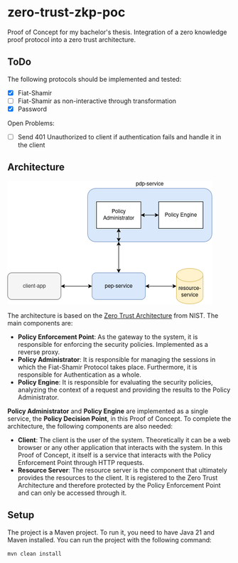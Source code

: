 # zero-trust-zkp-poc
Proof of Concept for my bachelor's thesis. Integration of a zero knowledge proof protocol into a zero trust architecture. 

## ToDo
The following protocols should be implemented and tested:
- [x] Fiat-Shamir
- [ ] Fiat-Shamir as non-interactive through transformation
- [x] Password

Open Problems:
- [ ] Send 401 Unauthorized to client if authentication fails and handle it in the client

## Architecture
![architecture](./doc/figures/architecture-poc.png)

The architecture is based on the [Zero Trust Architecture](https://www.nist.gov/publications/zero-trust-architecture) from NIST. The main components are:
- **Policy Enforcement Point**: As the gateway to the system, it is responsible for enforcing the security policies. Implemented as a reverse proxy.
- **Policy Administrator**: It is responsible for managing the sessions in which the Fiat-Shamir Protocol takes place. Furthermore, it is responsible for Authentication as a whole.
- **Policy Engine**: It is responsible for evaluating the security policies, analyzing the context of a request and providing the results to the Policy Administrator. 

**Policy Administrator** and **Policy Engine** are implemented as a single service, the **Policy Decision Point**, in this Proof of Concept.
To complete the architecture, the following components are also needed:
- **Client**: The client is the user of the system. Theoretically it can be a web browser or any other application that interacts with the system. In this Proof of Concept, it itself is a service that interacts with the Policy Enforcement Point through HTTP requests.
- **Resource Server**: The resource server is the component that ultimately provides the resources to the client. It is registered to the Zero Trust Architecture and therefore protected by the Policy Enforcement Point and can only be accessed through it.

## Setup
The project is a Maven project. To run it, you need to have Java 21 and Maven installed. You can run the project with the following command:
```bash
mvn clean install
```
